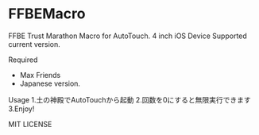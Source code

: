 # FFBEMacro
FFBE Trust Marathon Macro for AutoTouch.
4 inch iOS Device Supported current version.

Required
 - Max Friends
 - Japanese version.

Usage
1.土の神殿でAutoTouchから起動
2.回数を0にすると無限実行できます
3.Enjoy!

MIT LICENSE
